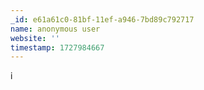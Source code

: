 ```yaml
---
_id: e61a61c0-81bf-11ef-a946-7bd89c792717
name: anonymous user
website: ''
timestamp: 1727984667
---
```

i

